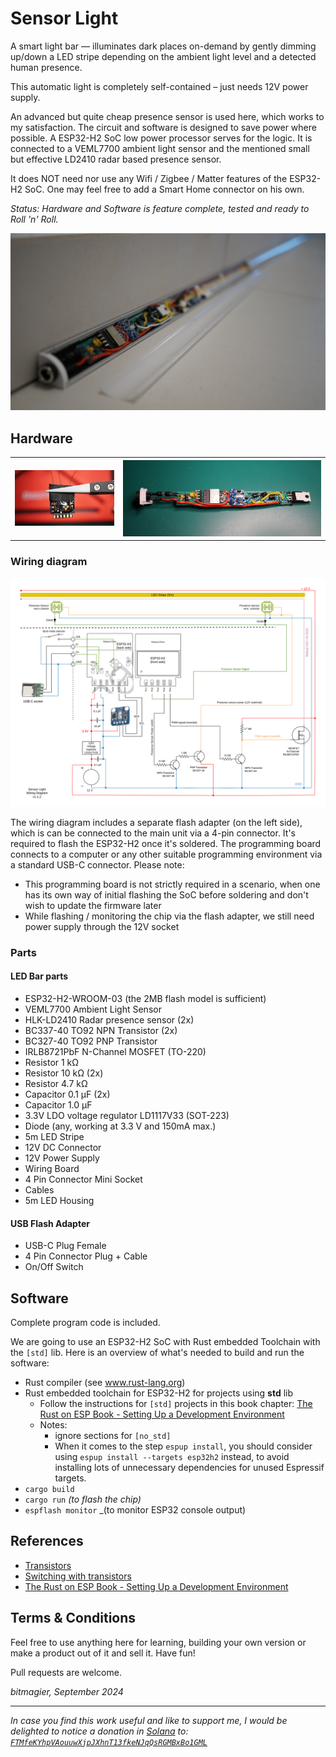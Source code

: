 # Sensor Light

A smart light bar — illuminates dark places on-demand by gently dimming up/down a LED stripe depending on the ambient light level and a detected human presence.

This automatic light is completely self-contained – just needs 12V power supply.

An advanced but quite cheap presence sensor is used here, which works to my satisfaction. The circuit and software is designed to save power where possible. 
A ESP32-H2 SoC low power processor serves for the logic. It is connected to a VEML7700 ambient light sensor and the mentioned small but effective LD2410 radar based presence sensor.

It does NOT need nor use any Wifi / Zigbee / Matter features of the ESP32-H2 SoC. One may feel free to add a Smart Home connector on his own.

_Status: Hardware and Software is feature complete, tested and ready to Roll 'n' Roll._

<a>
    <img src="hardware/pictures/light_bar_final.png" alt="Light bar sketch" width="600">
</a>

## Hardware

<a>
    <table style="border-style: none">
        <tr>
            <th><img src="./hardware/pictures/esp32h2.png" alt="drawing" width="300"/></th>
            <th><img src="./hardware/pictures/main_board_complete.png" alt="drawing" width="600"></th>
        </tr>
    </table>
</a>

### Wiring diagram
<a>
    <source media="(prefers-color-scheme: dark)" srcset="hardware/wiring_diagram_dark.svg">
    <source media="(prefers-color-scheme: light)" srcset="hardware/wiring_diagram_light.svg">
    <img alt="Wiring diagram" src="hardware/wiring_diagram_light.svg">
</a>

The wiring diagram includes a separate flash adapter (on the left side), which is can be connected to the main unit via a 4-pin connector. It's required to flash the ESP32-H2 once it's soldered.
The programming board connects to a computer or any other suitable programming environment via a standard USB-C connector.
Please note:
- This programming board is not strictly required in a scenario, when one has its own way of initial flashing the SoC before soldering and don't wish to update the firmware later
- While flashing / monitoring the chip via the flash adapter, we still need power supply through the 12V socket

### Parts 

#### LED Bar parts
- ESP32-H2-WROOM-03  (the 2MB flash model is sufficient)
- VEML7700 Ambient Light Sensor
- HLK-LD2410 Radar presence sensor (2x)
- BC337-40 TO92 NPN Transistor (2x)
- BC327-40 TO92 PNP Transistor
- IRLB8721PbF N-Channel MOSFET (TO-220)
- Resistor 1 kΩ
- Resistor 10 kΩ (2x)
- Resistor 4.7 kΩ
- Capacitor 0.1 µF (2x)
- Capacitor 1.0 µF
- 3.3V LDO voltage regulator LD1117V33 (SOT-223)
- Diode (any, working at 3.3 V and 150mA max.)
- 5m LED Stripe
- 12V DC Connector
- 12V Power Supply
- Wiring Board
- 4 Pin Connector Mini Socket
- Cables
- 5m LED Housing

#### USB Flash Adapter
- USB-C Plug Female
- 4 Pin Connector Plug + Cable
- On/Off Switch

## Software

Complete program code is included. 

We are going to use an ESP32-H2 SoC with Rust embedded Toolchain with the `[std]` lib.
Here is an overview of what's needed to build and run the software:

- Rust compiler (see www.rust-lang.org) 
- Rust embedded toolchain for ESP32-H2 for projects using __std__ lib
    - Follow the instructions for `[std]` projects in this book chapter:
        [The Rust on ESP Book - Setting Up a Development Environment](https://esp-rs.github.io/book/installation/index.html)
    - Notes:
      - ignore sections for `[no_std]` 
      - When it comes to the step `espup install`, you should consider using `espup install --targets esp32h2` instead, to avoid installing lots of unnecessary dependencies for unused Espressif targets. 
- `cargo build`
- `cargo run`  _(to flash the chip)_
- `espflash monitor` _(to monitor ESP32 console output) 

## References

- [Transistors](http://stefanfrings.de/transistoren/index.html)
- [Switching with transistors](https://dl6gl.de/schalten-mit-transistoren.html)
- [The Rust on ESP Book - Setting Up a Development Environment](https://esp-rs.github.io/book/installation/index.html)


## Terms & Conditions
Feel free to use anything here for learning, building your own version or make a product out of it and sell it.
Have fun!

Pull requests are welcome.

_bitmagier, September 2024_

---

_In case you find this work useful and like to support me, I would be delighted to notice a donation in [Solana](https://solana.com/) to: [`FTMfeKYhpVAouuwXjpJXhnT13fkeNJqQsRGMBxBo1GML`](./hardware/pictures/solana_wallet.png)_